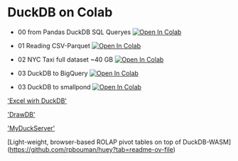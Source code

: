 # DuckDB on Colab


- 00 from Pandas DuckDB SQL Queryes [![Open In Colab](https://colab.research.google.com/assets/colab-badge.svg)](https://colab.research.google.com/github/Frenz86/DuckDB/blob/main/00_PandasDuckDB.ipynb)

- 01 Reading CSV-Parquet [![Open In Colab](https://colab.research.google.com/assets/colab-badge.svg)](https://colab.research.google.com/github/Frenz86/DuckDB/blob/main/01_DuckDB_intro.ipynb)

- 02 NYC Taxi full dataset ~40 GB [![Open In Colab](https://colab.research.google.com/assets/colab-badge.svg)](https://colab.research.google.com/github/Frenz86/DuckDB/blob/main/02_DuckDB_parquet.ipynb)

- 03 DuckDB to BigQuery [![Open In Colab](https://colab.research.google.com/assets/colab-badge.svg)](https://colab.research.google.com/github/Frenz86/DuckDB/blob/main/03_DuckDB_BiqgQuery.ipynb)

- 03 DuckDB to smallpond [![Open In Colab](https://colab.research.google.com/assets/colab-badge.svg)](https://colab.research.google.com/github/Frenz86/DuckDB/blob/main/04_DuckDB_Smallponf.ipynb)

['Excel wirh DuckDB'](https://github.com/RusselWebber/xlDuckDb)

['DrawDB'](https://www.drawdb.app)

['MyDuckServer'](https://github.com/apecloud/myduckserver)

[Light-weight, browser-based ROLAP pivot tables on top of DuckDB-WASM] (https://github.com/rpbouman/huey?tab=readme-ov-file)
